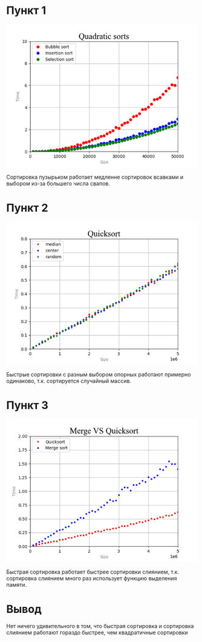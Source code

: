 # Пункт 1

![](./plots/p1.png)

Сортировка пузырьком работает медленне сортировок всавками и выбором из-за большего числа свапов.

# Пункт 2

![](./plots/p2.png)

Быстрые сортировки с разным выбором опорных работают примерно одинаково, т.к. сортируется случайный массив.

# Пункт 3

![](./plots/p3.png)

Быстрая сортировка работает быстрее сортировки слиянием, т.к. сортировка слиянием много раз использует функцию выделения памяти.

# Вывод

Нет ничего удивительного в том, что быстрая сортировка и сортировка слиянием работают гораздо быстрее, чем квадратичные сортировки
